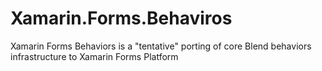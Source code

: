 Xamarin.Forms.Behaviros
=======================

Xamarin Forms Behaviors is a "tentative" porting of core Blend behaviors infrastructure to Xamarin Forms Platform
